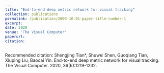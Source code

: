 ```yaml
---
title: "End-to-end deep metric network for visual tracking"
collection: publications
permalink: /publication/2009-10-01-paper-title-number-1
excerpt: 
date: 2020
venue: 'The Visual Computer'
paperurl: 
citation: 
---
```



Recommended citation: Shengjing Tian*, Shuwei Shen, Guoqiang Tian, Xiuping Liu, Baocai Yin. End-to-end deep metric network for visual tracking. The Visual Computer. 2020, 36(6):1219-1232.